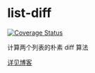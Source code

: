 # list-diff

[![Coverage Status](https://coveralls.io/repos/github/changero/list-diff/badge.svg?branch=main)](https://coveralls.io/github/changero/list-diff?branch=main)

计算两个列表的朴素 diff 算法

[详见博客](https://blog.bianqu.cf/code/basic/diff%E7%AE%97%E6%B3%95.html)
